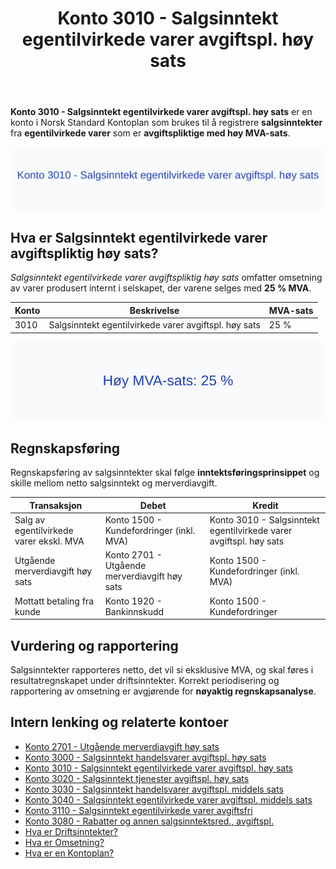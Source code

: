 ﻿---
title: "Konto 3010 - Salgsinntekt egentilvirkede varer avgiftspl. høy sats"
meta_title: "3010-salgsinntekt-egentilvirkede-varer"
meta_description: '**Konto 3010 - Salgsinntekt egentilvirkede varer avgiftspl. høy sats** er en konto i Norsk Standard Kontoplan som brukes til å registrere **salgsinntekter** f...'
slug: 3010-salgsinntekt-egentilvirkede-varer
type: blog
layout: pages/single
---

**Konto 3010 - Salgsinntekt egentilvirkede varer avgiftspl. høy sats** er en konto i Norsk Standard Kontoplan som brukes til å registrere **salgsinntekter** fra **egentilvirkede varer** som er **avgiftspliktige med høy MVA-sats**.

![Illustrasjon av konto 3010 Salgsinntekt egentilvirkede varer avgiftspl. høy sats](3010-salgsinntekt-egentilvirkede-varer-avgiftspl-hoy-sats-image.svg)

## Hva er Salgsinntekt egentilvirkede varer avgiftspliktig høy sats?

*Salgsinntekt egentilvirkede varer avgiftspliktig høy sats* omfatter omsetning av varer produsert internt i selskapet, der varene selges med **25 % MVA**.

| Konto | Beskrivelse                                                       | MVA-sats |
|-------|-------------------------------------------------------------------|----------|
| 3010  | Salgsinntekt egentilvirkede varer avgiftspl. høy sats            | 25 %     |

![Høy MVA-sats: 25 %](3010-mva-hoy-sats.svg)

## Regnskapsføring

Regnskapsføring av salgsinntekter skal følge **inntektsføringsprinsippet** og skille mellom netto salgsinntekt og merverdiavgift.

| Transaksjon                                 | Debet                                            | Kredit                                               |
|---------------------------------------------|--------------------------------------------------|------------------------------------------------------|
| Salg av egentilvirkede varer ekskl. MVA     | Konto 1500 - Kundefordringer (inkl. MVA)         | Konto 3010 - Salgsinntekt egentilvirkede varer avgiftspl. høy sats |
| Utgående merverdiavgift høy sats            | Konto 2701 - Utgående merverdiavgift høy sats     | Konto 1500 - Kundefordringer (inkl. MVA)             |
| Mottatt betaling fra kunde                  | Konto 1920 - Bankinnskudd                         | Konto 1500 - Kundefordringer                         |

## Vurdering og rapportering

Salgsinntekter rapporteres netto, det vil si eksklusive MVA, og skal føres i resultatregnskapet under driftsinntekter. Korrekt periodisering og rapportering av omsetning er avgjørende for **nøyaktig regnskapsanalyse**.

## Intern lenking og relaterte kontoer

* [Konto 2701 - Utgående merverdiavgift høy sats](/blogs/kontoplan/2701-utgaende-merverdiavgift-hoy-sats "Konto 2701 - Utgående merverdiavgift høy sats")
* [Konto 3000 - Salgsinntekt handelsvarer avgiftspl. høy sats](/blogs/kontoplan/3000-salgsinntekt-handelsvarer-avgiftspl-hoy-sats "Konto 3000 - Salgsinntekt handelsvarer avgiftspl. høy sats")
* [Konto 3010 - Salgsinntekt egentilvirkede varer avgiftspl. høy sats](/blogs/kontoplan/3010-salgsinntekt-egentilvirkede-varer-avgiftspl-hoy-sats "Konto 3010 - Salgsinntekt egentilvirkede varer avgiftspl. høy sats")
* [Konto 3020 - Salgsinntekt tjenester avgiftspl. høy sats](/blogs/kontoplan/3020-salgsinntekt-tjenester-avgiftspl-hoy-sats "Konto 3020 - Salgsinntekt tjenester avgiftspl. høy sats")
* [Konto 3030 - Salgsinntekt handelsvarer avgiftspl. middels sats](/blogs/kontoplan/3030-salgsinntekt-handelsvarer-avgiftspl-middels-sats "Konto 3030 - Salgsinntekt handelsvarer avgiftspl. middels sats")
* [Konto 3040 - Salgsinntekt egentilvirkede varer avgiftspl. middels sats](/blogs/kontoplan/3040-salgsinntekt-egentilvirkede-varer-avgiftspl-middels-sats "Konto 3040 - Salgsinntekt egentilvirkede varer avgiftspl. middels sats")
* [Konto 3110 - Salgsinntekt egentilvirkede varer avgiftsfri](/blogs/kontoplan/3110-salgsinntekt-egentilvirkede-varer-avgiftsfri "Konto 3110 - Salgsinntekt egentilvirkede varer avgiftsfri")
* [Konto 3080 - Rabatter og annen salgsinntektsred., avgiftspl.](/blogs/kontoplan/3080-rabatter-og-annen-salgsinntektsred-avgiftspl "Konto 3080 - Rabatter og annen salgsinntektsred., avgiftspl.")
* [Hva er Driftsinntekter?](/blogs/regnskap/hva-er-driftsinntekter "Hva er Driftsinntekter? Komplett Guide til Driftsinntekter i Regnskap")
* [Hva er Omsetning?](/blogs/regnskap/hva-er-omsetning "Hva er Omsetning? Komplett Guide til Omsetning i Regnskap og Skatt")
* [Hva er en Kontoplan?](/blogs/regnskap/hva-er-kontoplan "Hva er en Kontoplan? Komplett Guide til Kontoplaner i Norsk Regnskap")






